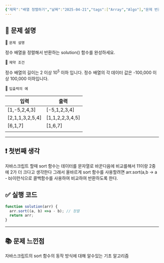 ```yaml
---
{"제목":"배열 정렬하기","날짜":"2025-04-21","tags":["Array","Algo"],"문제 번호":"1","출제":"저자 출제","dg-publish":true,"permalink":"/공부/Algo/코딩 테스트 합격자 되기/배열/배열 정렬하기/","dgPassFrontmatter":true}
---
```


## 📔 문제 설명

📓 `문제 설명`

정수 배열을 정렬해서 반환하는 solution() 함수를 완성하세요.

📓 `제약 조건`

정수 배열의 길이는 2 이상 $10^5$ 이하 입니다.
정수 배열의 각 데이터 값은 -100,000 이상 100,000 이하입니다.

📓 `입출력의 예`

| 입력              | 출력              |
| --------------- | --------------- |
| [1,-5,2,4,3]    | [-5,1,2,3,4]    |
| [2,1,1,3,2,5,4] | [1,1,2,2,3,4,5] |
| [6,1,7]         | [1,6,7]         |
|                 |                 |


---
## ❗ 첫번째 생각

자바스크립트 할때 sort 함수는 데이터를 문자열로 바꾼다음에 비교를해서 11이랑 2중에 2가 더 크다고 생각한다 그래서 올바르게 sort 함수를 사용할려면 arr.sort(a,b -> a - b)이런식으로 콜백함수를 사용하여 비교하여 반환하도록 한다.

## ✅ 실행 코드
```js
function solution(arr) {
  arr.sort((a, b) =>a - b); // 정렬
  return arr;
}
```
---
## 📚 문제 느낀점

자바스크립트의 sort 함수의 동작 방식에 대해 알수있는 기초 알고리즘
